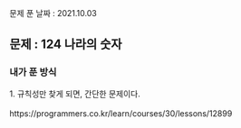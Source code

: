 문제 푼 날짜 : 2021.10.03

<h2>문제 : 124 나라의 숫자</h2>

<h3>내가 푼 방식</h3>
<div>1. 규칙성만 찾게 되면, 간단한 문제이다.</div>


<br>
https://programmers.co.kr/learn/courses/30/lessons/12899